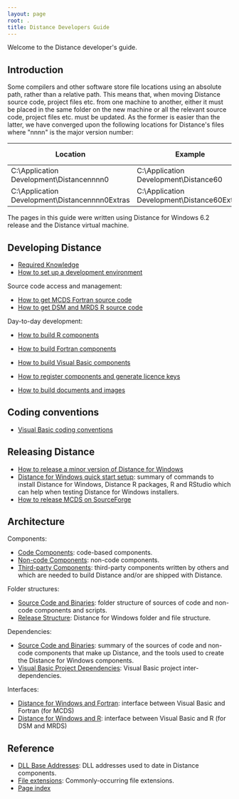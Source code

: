 ```yaml
---
layout: page
root: .
title: Distance Developers Guide
---
```


Welcome to the Distance developer's guide.

## Introduction

Some compilers and other software store file locations using an absolute path, rather than a relative path. This means that, when moving Distance source code, project files etc. from one machine to another, either it must be placed in the same folder on the new machine or all the relevant source code, project files etc. must be updated. As the former is easier than the latter, we have converged upon the following locations for Distance's files where "nnnn" is the major version number:

| Location | Example | Short-hand in this guide |
| -------- | ------- | ------------------------ |
| C:\Application Development\Distancennnn0 | C:\Application Development\Distance60 | %BASE% |
| C:\Application Development\Distancennnn0Extras | C:\Application Development\Distance60Extras | %BASE%Extras |

The pages in this guide were written using Distance for Windows 6.2 release and the Distance virtual machine.

## Developing Distance

* [Required Knowledge](./develop/RequiredKnowledge.html)
* [How to set up a development environment](./develop/SetUpDevelopmentEnvironment.html)

Source code access and management:

* [How to get MCDS Fortran source code](./develop/McdsSourceCode.html)
* [How to get DSM and MRDS R source code](./develop/DsmMrdsSourceCode.html)

Day-to-day development:

* [How to build R components](./develop/BuildR.html)
* [How to build Fortran components](./develop/BuildFortran.html)
* [How to build Visual Basic components](./develop/BuildVisualBasic.html)
* [How to register components and generate licence keys](./develop/RegisterGenerateLicenceKey.html)

* [How to build documents and images](./develop/BuildDocumentsImages.html)

## Coding conventions

* [Visual Basic coding conventions](./conventions/VisualBasicCodingConventions.html)

## Releasing Distance

* [How to release a minor version of Distance for Windows](./develop/ReleaseMinor.html)
* [Distance for Windows quick start setup](./develop/QuickStartSetup.html): summary of commands to install Distance for Windows, Distance R packages, R and RStudio which can help when testing Distance for Windows installers.
* [How to release MCDS on SourceForge](./develop/ReleaseMcds.html)

## Architecture

Components:

* [Code Components](./architecture/CodeComponents.html): code-based components.
* [Non-code Components](./architecture/NonCodeComponents.html): non-code components.
* [Third-party Components](./architecture/ThirdPartyComponents.html): third-party components written by others and which are needed to build Distance and/or are shipped with Distance.

Folder structures:

* [Source Code and Binaries](./architecture/SourceCodeAndBinaries.html): folder structure of sources of code and non-code components and scripts.
* [Release Structure](./architecture/ReleaseStructure.html): Distance for Windows folder and file structure.

Dependencies:

* [Source Code and Binaries](./architecture/SourceCodeAndBinaries.html): summary of the sources of code and non-code components that make up Distance, and the tools used to create the Distance for Windows components. 
* [Visual Basic Project Dependencies](./architecture/VisualBasicProjectDependencies.html): Visual Basic project inter-dependencies.

Interfaces:

* [Distance for Windows and Fortran](./architecture/ArchitectureFortran.html): interface between Visual Basic and Fortran (for MCDS)
* [Distance for Windows and R](./architecture/ArchitectureR.html): interface between Visual Basic and R (for DSM and MRDS)

## Reference

* [DLL Base Addresses](./reference/DllBaseAddresses.html): DLL addresses used to date in Distance components.
* [File extensions](./reference/FileExtensions.html): Commonly-occurring file extensions.
* [Page index](./page-index.html)
